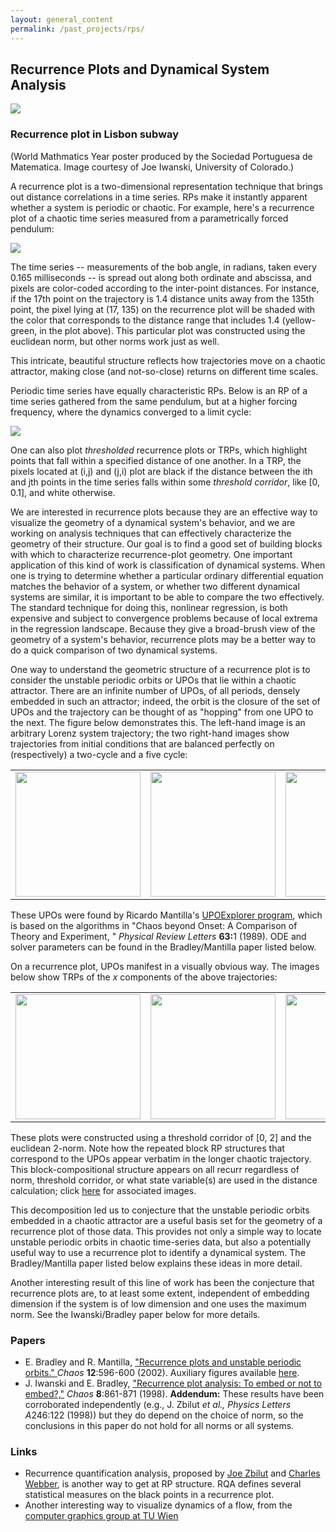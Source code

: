 ```yaml
---
layout: general_content
permalink: /past_projects/rps/
---
```

<h2>
Recurrence Plots and Dynamical System Analysis
</h2>


<img stype="align:top;" src="{{ '/assets/RPs/RP-in-subway.jpg' | relative_url }}">


<h3>
Recurrence plot in Lisbon subway 
</h3>

(World Mathmatics Year poster produced by the Sociedad Portuguesa de
Matematica.  Image courtesy of Joe Iwanski, University of Colorado.)


<!--
<a href="http://www.autoteilexxl.de/edu/?p=2103">View this page in
Swedish</a> courtesy of Daniela Milton.

<a
href="http://home4cars.com/blog/rekurrentnye-diagrammy-i-analiz-dinamicheskikh-sistem">View
this page in Russian</a> courtesy of Svetlana Prutkovskaya.

<a href="http://makescience.net/rps/">View this page in Macedonian</a>
courtesy of Petra Vlasic.

(Please note: I do not speak these languages, so I cannot attest
to how well any of these pages match the content below.)
-->


A recurrence plot is a two-dimensional representation technique that
brings out distance correlations in a time series.  RPs make it
instantly apparent whether a system is periodic or chaotic.  For
example, here's a recurrence plot of a chaotic time series measured
from a parametrically forced pendulum:


<img style="align:top;" src="{{ '/assets/RPs/pend-chaotic.gif' | relative_url }}">


The time series -- measurements of the bob angle, in radians, taken
every 0.165 milliseconds -- is spread out along both ordinate and
abscissa, and pixels are color-coded according to the inter-point
distances.  For instance, if the 17th point on the trajectory is 1.4
distance units away from the 135th point, the pixel lying at (17, 135)
on the recurrence plot will be shaded with the color that corresponds
to the distance range that includes 1.4 (yellow-green, in the plot
above).  This particular plot was constructed using the euclidean
norm, but other norms work just as well.

This intricate, beautiful structure reflects how trajectories move
on a chaotic attractor, making close (and not-so-close) returns on
different time scales.


Periodic time series have equally characteristic RPs.  Below is an
RP of a time series gathered from the same pendulum, but at a higher
forcing frequency, where the dynamics converged to a limit cycle:


<img style="align:top" src="{{ '/assets/RPs/pend-periodic.gif' | relative_url }}">


One can also plot <i>thresholded</i> recurrence plots or TRPs, which
highlight points that fall within a specified distance of one another.
In a TRP, the pixels located at (i,j) and (j,i) plot are black if the
distance between the ith and jth points in the time series falls
within some <i>threshold corridor</i>, like [0, 0.1], and white
otherwise.


We are interested in recurrence plots because they are an effective
way to visualize the geometry of a dynamical system's behavior, and we
are working on analysis techniques that can effectively characterize
the geometry of their structure.  Our goal is to find a good set of
building blocks with which to characterize recurrence-plot geometry.
One important application of this kind of work is classification of
dynamical systems.  When one is trying to determine whether a
particular ordinary differential equation matches the behavior of a
system, or whether two different dynamical systems are similar, it is
important to be able to compare the two effectively.  The standard
technique for doing this, nonlinear regression, is both expensive and
subject to convergence problems because of local extrema in the
regression landscape.  Because they give a broad-brush view of the
geometry of a system's behavior, recurrence plots may be a better way
to do a quick comparison of two dynamical systems.


One way to understand the geometric structure of a recurrence plot is
to consider the unstable periodic orbits or UPOs that lie within a
chaotic attractor.  There are an infinite number of UPOs, of all
periods, densely embedded in such an attractor; indeed, the orbit is
the closure of the set of UPOs and the trajectory can be thought of as
"hopping" from one UPO to the next.  The figure below demonstrates
this.  The left-hand image is an arbitrary Lorenz system trajectory;
the two right-hand images show trajectories from initial conditions
that are balanced perfectly on (respectively) a two-cycle and a five
cycle:

<TABLE BORDER=0 CELLSPACING=8 CELLPADDING=8>
<TR ALIGN=Center>

<TD><A HREF="{{ '/assets/RPs/images/fig1a_3D.jpg' | relative_url }}" height="500"
onMouseMove="window.status='Show this image a little larger'; return
true"><IMG SRC="{{ '/assets/RPs/images/fig1a_3D.jpg' | relative_url }}" height="200" width="200"></A></TD>

<TD><A HREF="{{ '/assets/RPs/images/fig3a_3D.jpg' | relative_url }}" height="500"
onMouseMove="window.status='Show this image a little larger'; return
true"><IMG SRC="{{ '/assets/RPs/images/fig3a_3D.jpg' | relative_url }}" height="200" width="200"></A></TD>

<TD><A HREF="{{ '/assets/RPs/images/fig4a_3D.jpg' | relative_url }}" height="500"
onMouseMove="window.status='Show this image a little larger'; return
true"><IMG SRC="{{ '/assets/RPs/images/fig4a_3D.jpg' | relative_url }}" height="200" width="200"></A></TD>

</TR>
</TABLE>

These UPOs were found by Ricardo Mantilla's <a href="UPOcode.html">UPOExplorer program</a>, which is based on the
algorithms in "Chaos beyond Onset: A Comparison of Theory and
Experiment, " <i>Physical Review Letters</i> <b>63:</b>1 (1989).  ODE
and solver parameters can be found in the Bradley/Mantilla paper
listed below. <!-- CHECK THIS -->


On a recurrence plot, UPOs manifest in a visually obvious way.  The
images below show TRPs of the <i>x</i> components of the above
trajectories:

<TABLE BORDER=0 CELLSPACING=8 CELLPADDING=8>
<TR ALIGN=Center>

<TD><A HREF="{{ '/assets/RPs/images/fig1a_XE.jpg' | relative_url }}" height="500"
onMouseMove="window.status='Show this image a little larger'; return
true"><IMG SRC="{{ '/assets/RPs/images/fig1a_XE.jpg' | relative_url }}" height="200" width="200"></A></TD>

<TD><A HREF="{{ '/assets/RPs/images/fig3a_XE.jpg' | relative_url }}" height="500"
onMouseMove="window.status='Show this image a little larger'; return
true"><IMG SRC="{{ '/assets/RPs/images/fig3a_XE.jpg' | relative_url }}" height="200" width="200"></A></TD>

<TD><A HREF="{{ '/assets/RPs/images/fig4a_XE.jpg' | relative_url }}" height="500"
onMouseMove="window.status='Show this image a little larger'; return
true"><IMG SRC="{{ '/assets/RPs/images/fig4a_XE.jpg' | relative_url }}" height="200" width="200"></A></TD>

</TR>
</TABLE>

These plots were constructed using a threshold corridor of [0, 2] and
the euclidean 2-norm.  Note how the repeated block RP structures that
correspond to the UPOs appear verbatim in the longer chaotic
trajectory.  This block-compositional structure appears on all recurr regardless
of norm, threshold corridor, or what state variable(s) are used in the
distance calculation; click <a href="{{ '/resources/rp-details/' | relative_url }}">here</a> for
associated images.


This decomposition led us to conjecture that the unstable periodic
orbits embedded in a chaotic attractor are a useful basis set for the
geometry of a recurrence plot of those data.  This provides not only a
simple way to locate unstable periodic orbits in chaotic time-series
data, but also a potentially useful way to use a recurrence plot to
identify a dynamical system. The Bradley/Mantilla paper listed below
explains these ideas in more detail.


Another interesting result of this line of work has been the
conjecture that recurrence plots are, to at least some extent,
independent of embedding dimension if the system is of low dimension
and one uses the maximum norm.  See the Iwanski/Bradley paper below
for more details.


<h3> Papers</h3>
<ul>
    <li>
    E. Bradley and R. Mantilla, <A href="papers/upo-rps.html"> <!-- CHECK THIS -->
    "Recurrence plots and unstable periodic orbits." </A> <I>Chaos</I>
    <b>12</b>:596-600 (2002).  Auxiliary figures available <a
    href="{{ '/assets/RPs/rp-details.html' | relative_url }}">here</a>.
    </li>
    <li>
    J. Iwanski and E. Bradley, <a
    href="{{ 'papers/iwanski-chaos98.html' | relative_url }}">"Recurrence plot analysis: To embed
    or not to embed?,"</a> <i> Chaos</i> <b>8</b>:861-871 (1998).
    <b>Addendum:</b> These results have been corroborated independently
    (e.g., J. Zbilut <i> et al., Physics Letters A</i>246:122 (1998)) but
    they do depend on the choice of norm, so the conclusions in this paper
    do not hold for all norms or all systems.
    </li> <!-- CHECK THIS -->
</ul>


<h3> Links</h3>
<ul>
    <li>
    Recurrence quantification analysis, proposed by
    <a href="http://www.rushu.rush.edu/nursing/features/zbilut.htm">
    Joe Zbilut</a> and 
    <a href="http://homepages.luc.edu/~cwebber/">
    Charles Webber</a>, is another way to get at RP structure.  RQA
    defines several statistical measures on the black points in a
    recurrence plot.
    </li>
    <li>
    Another interesting way to visualize dynamics of a flow, from the
    <a href="http://www.cg.tuwien.ac.at/~helwig/diss/node42.htm">computer
    graphics group at TU Wien</a>
    </li>
</ul>

<br>
<img SRC="{{ '/assets/gifs/rainbow.gif' | relative_url }}" WIDTH="350" HEIGHT="5">   
